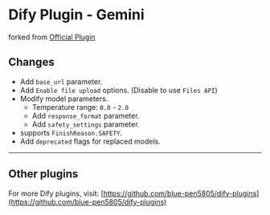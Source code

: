 # Dify Plugin - Gemini

forked from [Official Plugin](https://github.com/langgenius/dify-official-plugins/tree/main/models/gemini)

## Changes

- Add `base_url` parameter.
- Add `Enable file upload` options. (Disable to use `Files API`)
- Modify model parameters.
  - Temperature range: `0.0` - `2.0`
  - Add `response_format` parameter.
  - Add `safety_settings` parameter.
- supports `FinishReason.SAFETY`.
- Add `deprecated` flags for replaced models.

---

## Other plugins

For more Dify plugins, visit: [https://github.com/blue-pen5805/dify-plugins](https://github.com/blue-pen5805/dify-plugins)
